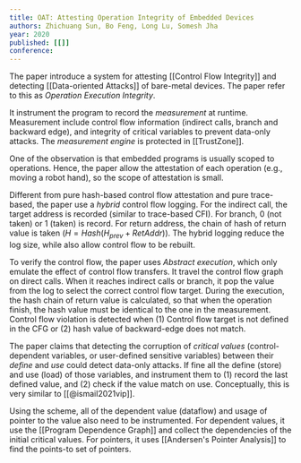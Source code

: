 ```yaml
---
title: OAT: Attesting Operation Integrity of Embedded Devices
authors: Zhichuang Sun, Bo Feng, Long Lu, Somesh Jha
year: 2020
published: [[]]
conference: 
---
```


The paper introduce a system for attesting [[Control Flow Integrity]] and detecting [[Data-oriented Attacks]] of bare-metal devices. The paper refer to this as *Operation Execution Integrity*.

It instrument the program to record the *measurement* at runtime. Measurement include  control flow information (indirect calls, branch and backward edge), and integrity of critical variables to prevent data-only attacks. The *measurement engine* is protected in [[TrustZone]].

One of the observation is that embedded programs is usually scoped to operations. Hence, the paper allow the attestation of each operation (e.g., moving a robot hand), so the scope of attestation is small.

Different from pure hash-based control flow attestation and pure trace-based, the paper use a *hybrid* control flow logging. For the indirect call, the target address is recorded (similar to trace-based CFI). For branch, 0 (not taken) or 1 (taken) is record. For return address, the chain of hash of return value is taken ($H = Hash(H_{prev} + RetAddr)$). The hybrid logging reduce the log size, while also allow control flow to be rebuilt.

To verify the control flow, the paper uses *Abstract execution*, which only emulate the effect of control flow transfers. It travel the control flow graph on direct calls. When it reaches indirect calls or branch, it pop the value from the log to select the correct control flow target. During the execution, the hash chain of return value is calculated, so that when the operation finish, the hash value must be identical to the one in the measurement. Control flow violation is detected when (1) Control flow target is not defined in the CFG or (2) hash value of backward-edge does not match.


The paper claims that detecting the corruption of *critical values* (control-dependent variables, or user-defined sensitive variables) between their *define* and *use* could detect data-only attacks.  If fine all the define (store) and use (load) of those variables, and instrument them to (1) record the last defined value, and (2) check if the value match on use.  Conceptually, this is very similar to [[@ismail2021vip]].

Using the scheme, all of the dependent value (dataflow) and usage of pointer to the value also need to be instrumented. For dependent values, it use the [[Program Dependence Graph]] and collect the dependencies of the initial critical values.  For pointers, it uses [[Andersen's Pointer Analysis]] to find the points-to set of pointers.



